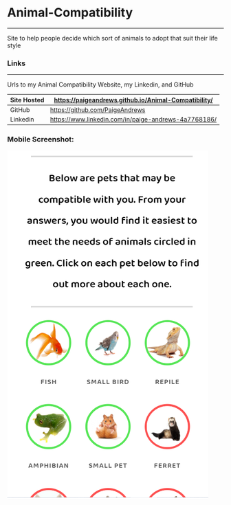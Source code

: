 
# Animal-Compatibility
___
Site to help people decide which sort of animals to adopt that suit their life style

### Links
___
Urls to my Animal Compatibility Website, my Linkedin, and GitHub

| Site Hosted | https://paigeandrews.github.io/Animal-Compatibility/ |
| ------ | ------ |
| GitHub | https://github.com/PaigeAndrews |
| Linkedin | https://www.linkedin.com/in/paige-andrews-4a7768186/ |

### Mobile Screenshot:

![Quiz Screen shot](https://raw.githubusercontent.com/PaigeAndrews/Animal-Compatibility/master/images/screenShot.png "quiz")
